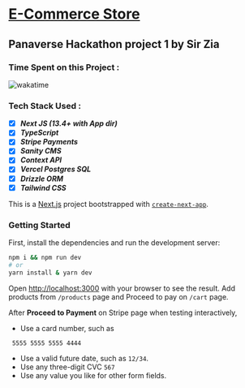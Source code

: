# [E-Commerce Store](https://e-commerce-by-shehzad.vercel.app/)

## Panaverse Hackathon project 1 by Sir Zia

### Time Spent on this Project :

<img  src="https://wakatime.com/badge/user/2b9bc0da-3bf8-4082-b333-bc011089fbbb/project/d97e75e0-ac66-4347-86a4-2bbf12d947e2.svg" alt="wakatime"></img>

### Tech Stack Used :

- [x] **_Next JS (13.4+ with App dir)_**
- [x] **_TypeScript_**
- [x] **_Stripe Payments_**
- [x] **_Sanity CMS_**
- [x] **_Context API_**
- [x] **_Vercel Postgres SQL_**
- [x] **_Drizzle ORM_**
- [x] **_Tailwind CSS_**
<!-- - [x] Vercel Postgres SQL
- [x] Vercel Postgres SQL -->

This is a [Next.js](https://nextjs.org/) project bootstrapped with [`create-next-app`](https://github.com/vercel/next.js/tree/canary/packages/create-next-app).

### Getting Started

First, install the dependencies and run the development server:

```bash
npm i && npm run dev
# or
yarn install & yarn dev
```

Open [http://localhost:3000](http://localhost:3000) with your browser to see the result. Add products from `/products` page and Proceed to pay on `/cart` page.

After **Proceed to Payment** on Stripe page when testing interactively,

- Use a card number, such as

```
 5555 5555 5555 4444
```

- Use a valid future date, such as `12/34`.
- Use any three-digit CVC `567`
- Use any value you like for other form fields.
